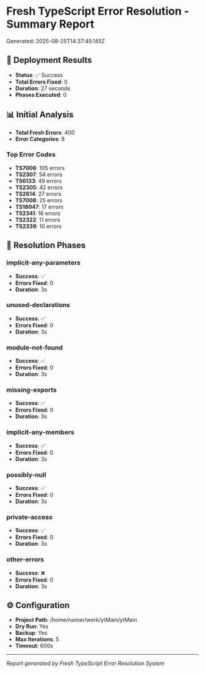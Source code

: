# Fresh TypeScript Error Resolution - Summary Report

Generated: 2025-08-25T14:37:49.145Z

## 🚀 Deployment Results

- **Status**: ✅ Success
- **Total Errors Fixed**: 0
- **Duration**: 27 seconds
- **Phases Executed**: 0

## 📊 Initial Analysis

- **Total Fresh Errors**: 400
- **Error Categories**: 8

### Top Error Codes
- **TS7006**: 105 errors
- **TS2307**: 54 errors
- **TS6133**: 49 errors
- **TS2305**: 42 errors
- **TS2614**: 27 errors
- **TS7008**: 25 errors
- **TS18047**: 17 errors
- **TS2341**: 16 errors
- **TS2322**: 11 errors
- **TS2339**: 10 errors

## 🔧 Resolution Phases

### implicit-any-parameters
- **Success**: ✅
- **Errors Fixed**: 0
- **Duration**: 3s


### unused-declarations
- **Success**: ✅
- **Errors Fixed**: 0
- **Duration**: 3s


### module-not-found
- **Success**: ✅
- **Errors Fixed**: 0
- **Duration**: 3s


### missing-exports
- **Success**: ✅
- **Errors Fixed**: 0
- **Duration**: 3s


### implicit-any-members
- **Success**: ✅
- **Errors Fixed**: 0
- **Duration**: 3s


### possibly-null
- **Success**: ✅
- **Errors Fixed**: 0
- **Duration**: 3s


### private-access
- **Success**: ✅
- **Errors Fixed**: 0
- **Duration**: 3s


### other-errors
- **Success**: ❌
- **Errors Fixed**: 0
- **Duration**: 3s


## ⚙️ Configuration

- **Project Path**: /home/runner/work/ytMain/ytMain
- **Dry Run**: Yes
- **Backup**: Yes
- **Max Iterations**: 5
- **Timeout**: 600s

---
*Report generated by Fresh TypeScript Error Resolution System*
